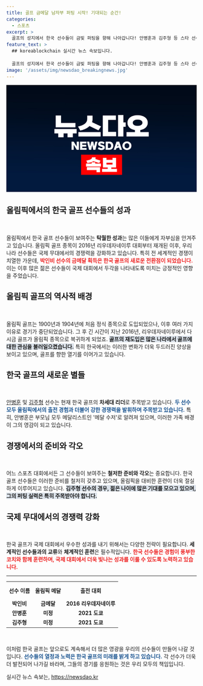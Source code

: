 ```yaml
---
title: 골프 금메달 남자부 퍼팅 시작! 기대되는 순간!
categories:
  - 스포츠
excerpt: >
  골프의 성지에서 한국 선수들이 금빛 퍼팅을 향해 나아갑니다! 안병훈과 김주형 등 스타 선수들이 올림픽 메달을 향한 치열한 경쟁을 펼치는 그 순간을 놓치지 마세요!
feature_text: >
  ## koreablockchain 실시간 뉴스 속보입니다.

  골프의 성지에서 한국 선수들이 금빛 퍼팅을 향해 나아갑니다! 안병훈과 김주형 등 스타 선수들이 올림픽 메달을 향한 치열한 경쟁을 펼치는 그 순간을 놓치지 마세요!
image: '/assets/img/newsdao_breakingnews.jpg'
---
```


<p><img src="/assets/img/newsdao_breakingnews.jpg" alt="koreablockchain 속보" /></p>

<h2 data-ke-size="size26">올림픽에서의 한국 골프 선수들의 성과</h2>

<p data-ke-size="size16">&nbsp;</p>

<p>올림픽에서 한국 골프 선수들이 보여주는 <b>탁월한 성과</b>는 많은 이들에게 자부심을 안겨주고 있습니다. 올림픽 골프 종목이 2016년 리우데자네이루 대회부터 재개된 이후, 우리나라 선수들은 국제 무대에서의 경쟁력을 강화하고 있습니다. 특히 전 세계적인 경쟁이 치열한 가운데, <b><span style="color: #ee2323;">박인비 선수의 금메달 획득은 한국 골프의 새로운 전환점이 되었습니다.</span></b> 이는 이후 많은 젊은 선수들이 국제 대회에서 두각을 나타내도록 미치는 긍정적인 영향을 주었습니다.</p>

<h2 data-ke-size="size26">올림픽 골프의 역사적 배경</h2>

<p data-ke-size="size16">&nbsp;</p>

<p>올림픽 골프는 1900년과 1904년에 처음 정식 종목으로 도입되었으나, 이후 여러 가지 이유로 경기가 중단되었습니다. 그 후 긴 시간이 지난 2016년, 리우데자네이루에서 다시금 골프가 올림픽 종목으로 복귀하게 되었죠. <b><span style="background-color: #21538527;">골프의 재도입은 많은 나라에서 골프에 대한 관심을 불러일으켰습니다.</span></b> 특히 한국에서는 이러한 변화가 더욱 두드러진 양상을 보이고 있으며, 골프를 향한 열기를 이어가고 있습니다.</p>

<h2 data-ke-size="size26">한국 골프의 새로운 별들</h2>

<p data-ke-size="size16">&nbsp;</p>

<p><a href="https://www.example.com">안병훈</a> 및 <a href="https://www.example.com">김주형</a> 선수는 현재 한국 골프의 <b>차세대 리더</b>로 주목받고 있습니다. <b><span style="color: #1a5490;">두 선수 모두 올림픽에서의 출전 경험과 더불어 강한 경쟁력을 발휘하며 주목받고 있습니다.</span></b> 특히, 안병훈은 부모님 모두 메달리스트인 '메달 수저'로 알려져 있으며, 이러한 가족 배경이 그의 영감이 되고 있습니다.</p>

<h2 data-ke-size="size26">경쟁에서의 준비와 각오</h2>

<p data-ke-size="size16">&nbsp;</p>

<p>어느 스포츠 대회에서든 그 선수들이 보여주는 <b>철저한 준비와 각오</b>는 중요합니다. 한국 골프 선수들은 이러한 준비를 철저히 갖추고 있으며, 올림픽을 대비한 훈련이 더욱 절실하게 이루어지고 있습니다. <b><span style="background-color: #21538527;">김주형 선수의 경우, 젊은 나이에 많은 기대를 모으고 있으며, 그의 퍼팅 실력은 특히 주목받아야 합니다.</span></b></p>

<h2 data-ke-size="size26">국제 무대에서의 경쟁력 강화</h2>

<p data-ke-size="size16">&nbsp;</p>

<p>한국 골프가 국제 대회에서 우수한 성과를 내기 위해서는 다양한 전략이 필요합니다. <b>세계적인 선수들과의 교류</b>와 <b>체계적인 훈련</b>은 필수적입니다. <b><span style="color: #ee2323;">한국 선수들은 경험이 풍부한 코치와 함께 훈련하며, 국제 대회에서 더욱 빛나는 성과를 이룰 수 있도록 노력하고 있습니다.</span></b></p>

<hr>

<table style="width: 100%;">
    <tr>
        <th style="text-align: center; height: 38px;"><b>선수 이름</b></th>
        <th style="text-align: center; height: 38px;"><b>올림픽 메달</b></th>
        <th style="text-align: center; height: 38px;"><b>출전 대회</b></th>
    </tr>
    <tr>
        <td style="text-align: center; height: 17px;"><b>박인비</b></td>
        <td style="text-align: center; height: 17px;"><b>금메달</b></td>
        <td style="text-align: center; height: 17px;"><b>2016 리우데자네이루</b></td>
    </tr>
    <tr>
        <td style="text-align: center; height: 17px;"><b>안병훈</b></td>
        <td style="text-align: center; height: 17px;"><b>미정</b></td>
        <td style="text-align: center; height: 17px;"><b>2021 도쿄</b></td>
    </tr>
    <tr>
        <td style="text-align: center; height: 17px;"><b>김주형</b></td>
        <td style="text-align: center; height: 17px;"><b>미정</b></td>
        <td style="text-align: center; height: 17px;"><b>2021 도쿄</b></td>
    </tr>
</table>

<p data-ke-size="size16">&nbsp;</p>

<p>이처럼 한국 골프는 앞으로도 계속해서 더 많은 영광을 우리의 선수들이 만들어 나갈 것입니다. <b><span style="color: #1a5490;"> 선수들의 열정과 노력은 한국 골프의 미래를 밝게 하고 있습니다.</span></b> 각 선수가 더욱 더 발전되어 나가길 바라며, 그들의 경기를 응원하는 것은 우리 모두의 책임입니다.</p>
실시간 뉴스 속보는, <a href="https://newsdao.kr" rel="dofollow">https://newsdao.kr</a>


